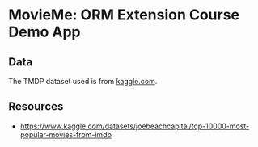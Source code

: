 # MovieMe: ORM Extension Course Demo App

## Data

The TMDP dataset used is from [kaggle.com](https://www.kaggle.com/datasets/joebeachcapital/top-10000-most-popular-movies-from-imdb).

## Resources

* https://www.kaggle.com/datasets/joebeachcapital/top-10000-most-popular-movies-from-imdb